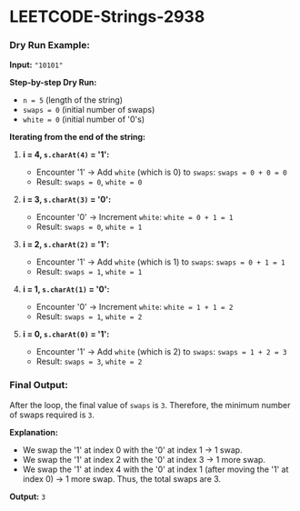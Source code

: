 # LEETCODE-Strings-2938
### Dry Run Example:

**Input:** `"10101"`

**Step-by-step Dry Run:**
- `n = 5` (length of the string)
- `swaps = 0` (initial number of swaps)
- `white = 0` (initial number of '0's)

**Iterating from the end of the string:**
1. **i = 4, `s.charAt(4)` = '1':**
   - Encounter '1' → Add `white` (which is 0) to `swaps`: `swaps = 0 + 0 = 0`
   - Result: `swaps = 0`, `white = 0`
   
2. **i = 3, `s.charAt(3)` = '0':**
   - Encounter '0' → Increment `white`: `white = 0 + 1 = 1`
   - Result: `swaps = 0`, `white = 1`

3. **i = 2, `s.charAt(2)` = '1':**
   - Encounter '1' → Add `white` (which is 1) to `swaps`: `swaps = 0 + 1 = 1`
   - Result: `swaps = 1`, `white = 1`

4. **i = 1, `s.charAt(1)` = '0':**
   - Encounter '0' → Increment `white`: `white = 1 + 1 = 2`
   - Result: `swaps = 1`, `white = 2`

5. **i = 0, `s.charAt(0)` = '1':**
   - Encounter '1' → Add `white` (which is 2) to `swaps`: `swaps = 1 + 2 = 3`
   - Result: `swaps = 3`, `white = 2`

### Final Output:
After the loop, the final value of `swaps` is `3`. Therefore, the minimum number of swaps required is `3`.

**Explanation:**
- We swap the '1' at index 0 with the '0' at index 1 → 1 swap.
- We swap the '1' at index 2 with the '0' at index 3 → 1 more swap.
- We swap the '1' at index 4 with the '0' at index 1 (after moving the '1' at index 0) → 1 more swap.
Thus, the total swaps are 3.

**Output:** `3`

